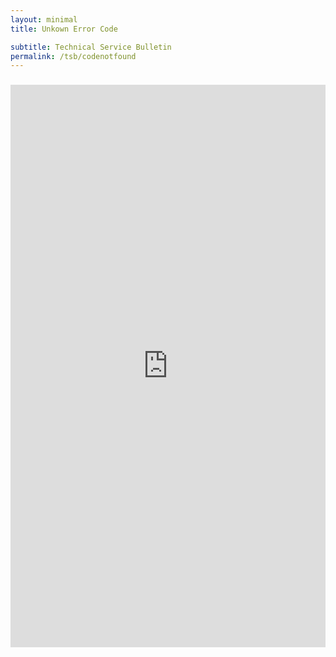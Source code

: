 ```yaml
---
layout: minimal
title: Unkown Error Code

subtitle: Technical Service Bulletin
permalink: /tsb/codenotfound
---
```


<h3 id="errorCode"></h3>

<script>
    // Function to extract URL parameters
    function getUrlParameter(name) {
        name = name.replace(/[\[]/, '\\[').replace(/[\]]/, '\\]');
        var regex = new RegExp('[\\?&]' + name + '=([^&#]*)');
        var results = regex.exec(window.location.search);
        return results === null ? '' : decodeURIComponent(results[1].replace(/\+/g, ' '));
    };

    // Get the error code from URL parameter
    var errorId = getUrlParameter('errorId');
    // Update the text on the page
    var errorCodeElement = document.getElementById('errorCode');
    errorCodeElement.textContent = 'Error Code: ' + errorId;
</script>

<div style="justify-content: center; display: flex;">
  <iframe id="ifrm scrolling="no" frameborder="no" onload="setIframeHeight(this)"
style="overflow:hidden;border:0;margin:0;padding:0;width:680;height:900;" 
src="https://www.appsheet.com/start/8aff849a-8d48-4493-b485-a85a81b1d059?refresh=1&wipe=1"></iframe>
</div>